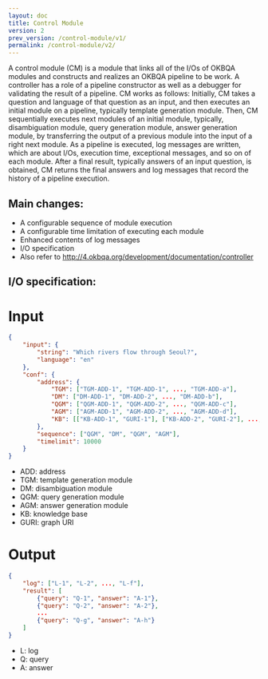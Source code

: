 ```yaml
---
layout: doc
title: Control Module
version: 2
prev_version: /control-module/v1/
permalink: /control-module/v2/
---
```


A control module (CM) is a module that links all of the I/Os of OKBQA modules and constructs and realizes an OKBQA pipeline to be work. A controller has a role of a pipeline constructor as well as a debugger for validating the result of a pipeline. CM works as follows: Initially, CM takes a question and language of that question as an input, and then executes an initial module on a pipeline, typically template generation module. Then, CM sequentially executes next modules of an initial module, typically, disambiguation module, query generation module, answer generation module, by transferring the output of a previous module into the input of a right next module. As a pipeline is executed, log messages are written, which are about I/Os, execution time, exceptional messages, and so on of each module. After a final result, typically answers of an input question, is obtained, CM returns the final answers and log messages that record the history of a pipeline execution.

## Main changes: 
- A configurable sequence of module execution
- A configurable time limitation of executing each module
- Enhanced contents of log messages
- I/O specification
- Also refer to http://4.okbqa.org/development/documentation/controller

## I/O specification:
# Input

```JSON
{
    "input": {
        "string": "Which rivers flow through Seoul?",
        "language": "en"
    },
    "conf": {
        "address": {
            "TGM": ["TGM-ADD-1", "TGM-ADD-1", ..., "TGM-ADD-a"],
            "DM": ["DM-ADD-1", "DM-ADD-2", ..., "DM-ADD-b"],
            "QGM": ["QGM-ADD-1", "QGM-ADD-2", ..., "QGM-ADD-c"],
            "AGM": ["AGM-ADD-1", "AGM-ADD-2", ..., "AGM-ADD-d"],
            "KB": [["KB-ADD-1", "GURI-1"], ["KB-ADD-2", "GURI-2"], ..., ["KB-ADD-e", "GURI-e"]]
        },
        "sequence": ["QGM", "DM", "QGM", "AGM"],
        "timelimit": 10000    
    }
}
```
* ADD: address
* TGM: template generation module
* DM: disambiguation module
* QGM: query generation module
* AGM: answer generation module
* KB: knowledge base
* GURI: graph URI

# Output

```JSON
{
    "log": ["L-1", "L-2", ..., "L-f"],
    "result": [
        {"query": "Q-1", "answer": "A-1"},
        {"query": "Q-2", "answer": "A-2"},
        ...
        {"query": "Q-g", "answer": "A-h"}
    ]
}
```
* L: log
* Q: query
* A: answer